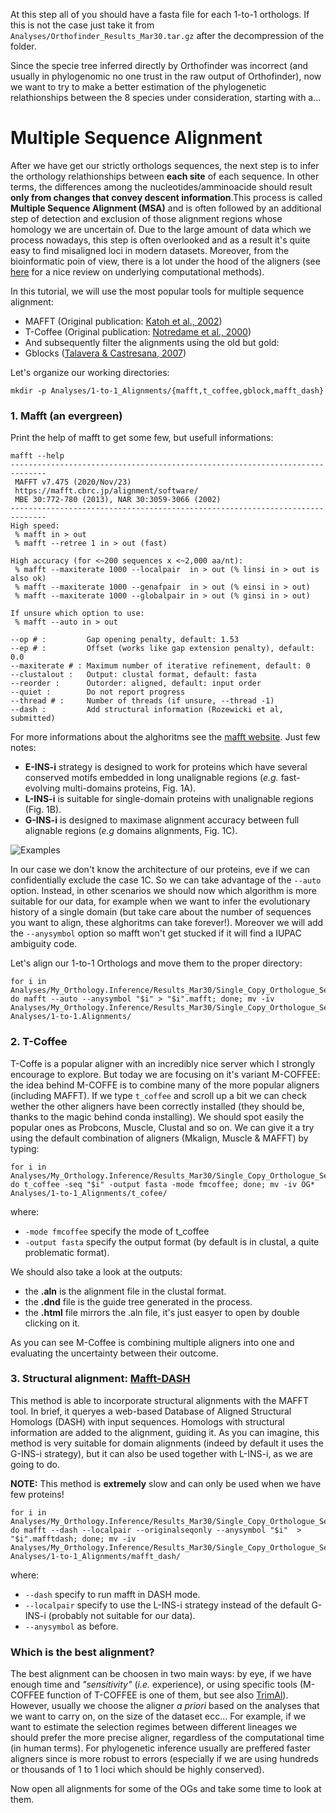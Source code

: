 At this step all of you should have a fasta file for each 1-to-1 orthologs. If this is not the case just take it from ```Analyses/Orthofinder_Results_Mar30.tar.gz``` after the decompression of the folder.

Since the specie tree inferred directly by Orthofinder was incorrect (and usually in phylogenomic no one trust in the raw output of Orthofinder), now we want to  try to make a better estimation of the phylogenetic relathionships between the 8 species under consideration, starting with a...

# Multiple Sequence Alignment

After we have get our strictly orthologs sequences, the next step is to infer the orthology relathionships between **each site** of each sequence. In other terms, the differences among the nucleotides/amminoacide should result **only from changes that convey descent information**.This process is called **Multiple Sequence Alignment (MSA)** and is often followed by an additional step of detection and exclusion of those alignment regions whose homology we are uncertain of. Due to the large amount of data which we process nowadays, this step is often overlooked and as a result it's quite easy to find misaligned loci in modern datasets. Moreover, from the bioinformatic poin of view, there is a lot under the hood of the aligners (see [here](https://www.sciencedirect.com/science/article/pii/S0888754317300551) for a nice review on underlying computational methods).


In this tutorial, we will use the most popular tools for multiple sequence alignment:

  * MAFFT (Original publication: [Katoh et al., 2002](https://www.ncbi.nlm.nih.gov/pmc/articles/PMC135756/))
  * T-Coffee (Original publication: [Notredame et al., 2000](https://www.sciencedirect.com/science/article/abs/pii/S0022283600940427))
  * And subsequently filter the alignments using  the old but gold:
  * Gblocks ([Talavera & Castresana, 2007](https://academic.oup.com/mbe/article/17/4/540/1127654))
 
 Let's organize our working directories:
 
 ```
mkdir -p Analyses/1-to-1_Alignments/{mafft,t_coffee,gblock,mafft_dash}
 ```
 ### 1. Mafft (an evergreen)
 
 Print the help of mafft to get some few, but usefull informations:
 
 ```
 mafft --help
 ------------------------------------------------------------------------------
  MAFFT v7.475 (2020/Nov/23)
  https://mafft.cbrc.jp/alignment/software/
  MBE 30:772-780 (2013), NAR 30:3059-3066 (2002)
------------------------------------------------------------------------------
High speed:
  % mafft in > out
  % mafft --retree 1 in > out (fast)

High accuracy (for <~200 sequences x <~2,000 aa/nt):
  % mafft --maxiterate 1000 --localpair  in > out (% linsi in > out is also ok)
  % mafft --maxiterate 1000 --genafpair  in > out (% einsi in > out)
  % mafft --maxiterate 1000 --globalpair in > out (% ginsi in > out)

If unsure which option to use:
  % mafft --auto in > out

--op # :         Gap opening penalty, default: 1.53
--ep # :         Offset (works like gap extension penalty), default: 0.0
--maxiterate # : Maximum number of iterative refinement, default: 0
--clustalout :   Output: clustal format, default: fasta
--reorder :      Outorder: aligned, default: input order
--quiet :        Do not report progress
--thread # :     Number of threads (if unsure, --thread -1)
--dash :         Add structural information (Rozewicki et al, submitted)
 ```
 
For more informations about the alghoritms see the [mafft website](https://mafft.cbrc.jp/alignment/software/algorithms/algorithms.html). Just few notes:

 * **E-INS-i** strategy is designed to work for proteins which have several conserved motifs embedded in long unalignable regions (*e.g.* fast-evolving multi-domains proteins, Fig. 1A).
 * **L-INS-i** is suitable for single-domain proteins with unalignable regions (Fig. 1B).
 * **G-INS-i** is designed to maximase alignment accuracy between full alignable regions (*e.g* domains alignments, Fig. 1C).

![Examples](https://github.com/for-giobbe/phy/blob/master/2021/Images/Mafft-1.png)

In our case we don't know the architecture of our proteins, eve if we can confidentially exclude the case 1C. So we can take advantage of the ```--auto``` option.
Instead, in  other scenarios we should now which algorithm is more suitable for our data, for example when we want to infer the evolutionary history of a single domain (but take care about the number of sequences you want to align, these alghoritms can take forever!). Moreover we will add the ```--anysymbol``` option so mafft won't get stucked if it will find a IUPAC ambiguity code.

Let's align our 1-to-1 Orthologs and move them to the proper directory:

```
for i in Analyses/My_Orthology.Inference/Results_Mar30/Single_Copy_Orthologue_Sequences/*.fa; do mafft --auto --anysymbol "$i" > "$i".mafft; done; mv -iv Analyses/My_Orthology.Inference/Results_Mar30/Single_Copy_Orthologue_Sequences/*.mafft Analyses/1-to-1.Alignments/
```

### 2. T-Coffee

T-Coffe is a popular aligner with an incredibly nice server which I strongly encourage to explore. But today we are focusing on it's variant M-COFFEE: the idea behind M-COFFE is to combine many of the more popular aligners (including MAFFT). If we type ```t_coffee``` and scroll up a bit we can check wether the other aligners have been correctly installed (they should be, thanks to the magic behind conda installing). We should spot easily the popular ones as Probcons, Muscle, Clustal and so on. We can give it a try using the default combination of aligners (Mkalign, Muscle & MAFFT) by typing:

```
for i in Analyses/My_Orthology.Inference/Results_Mar30/Single_Copy_Orthologue_Sequences/*.fa; do t_coffee -seq "$i" -output fasta -mode fmcoffee; done; mv -iv OG* Analyses/1-to-1_Alignments/t_cofee/
```
where:

 * ```-mode fmcoffee``` specify the mode of t_coffee
 * ```-output fasta``` specify the output format (by default is in clustal, a quite problematic format).
 
We should also take a look at the outputs:

 * the **.aln** is the alignment file in the clustal format.
 * the **.dnd** file is the guide tree generated in the process.
 * the **.html** file mirrors the .aln file, it's just easyer to open by double clicking on it.
 
 As you can see M-Coffee is combining multiple aligners into one and evaluating the uncertainty between their outcome.
 
 ### 3. Structural alignment: [Mafft-DASH](https://pubmed.ncbi.nlm.nih.gov/31062021/)

This method is able to incorporate structural alignments with the MAFFT tool. In brief, it queryes a web-based Database of Aligned Structural Homologs (DASH) with input sequences. Homologs with structural information are added to the alignment, guiding it. As you can imagine, this method is very suitable for domain alignments (indeed by default it uses the G-INS-i strategy), but it can also be used together with L-INS-i, as we are going to do.

**NOTE:** This method is **extremely** slow and can only be used when we have few proteins!

```
for i in Analyses/My_Orthology.Inference/Results_Mar30/Single_Copy_Orthologue_Sequences/*.fa; do mafft --dash --localpair --originalseqonly --anysymbol "$i"  > "$i".mafftdash; done; mv -iv Analyses/My_Orthology.Inference/Results_Mar30/Single_Copy_Orthologue_Sequences/*.mafftdash Analyses/1-to-1_Alignments/mafft_dash/
```

where:

 * ```--dash``` specify to run mafft in DASH mode.
 * ```--localpair``` specify to use the L-INS-i strategy instead of the default G-INS-i (probably not suitable for our data).
 * ```--anysymbol``` as before.


### Which is the best alignment?

The best alignment can be choosen in two main ways: by eye, if we have enough time and *"sensitivity"* (*i.e.* experience), or using specific tools (M-COFFEE function of T-COFFEE is one of them, but see also [TrimAl](http://trimal.cgenomics.org/)). However, usually we choose the aligner *a priori* based on the analyses that we want to carry on, on the size of the dataset ecc... For example, if we want to estimate the selection regimes between different lineages we should prefer the more precise aligner, regardless of the computational time (in human terms). For phylogenetic inference usually are preffered faster aligners since is more robust to errors (especially if we are using hundreds or thousands of 1 to 1 loci which should be highly conserved).

Now open all alignments for some of the OGs and take some time to look at them.



